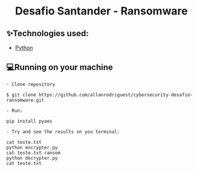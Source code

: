 <h1 align="center">
				Desafio Santander - Ransomware
</h1>

## :sparkles:Technologies used:

- [Python](https://www.python.org/)

## :computer:Running on your machine

```
- Clone repository

$ git clone https://github.com/allanrodriguest/cybersecurity-desafio-ransomware.git

```

```
- Run:

pip install pyaes
```

```
- Try and see the results on you terminal:

cat teste.txt
python encrypter.py
cat teste.txt.ransom
python decrypter.py
cat teste.txt

```

